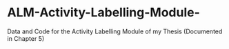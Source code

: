 # ALM-Activity-Labelling-Module-
Data and Code for the Activity Labelling Module of my Thesis (Documented in Chapter 5)
